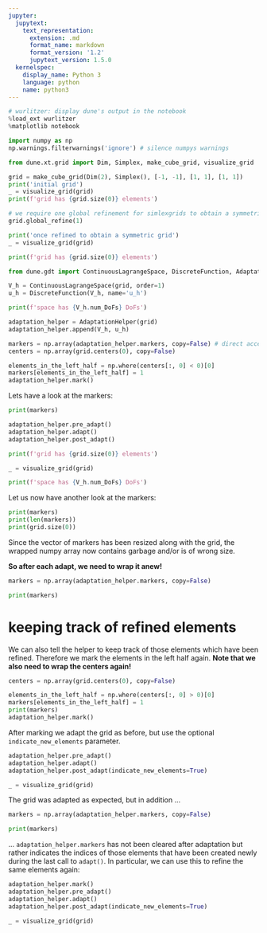 ```yaml
---
jupyter:
  jupytext:
    text_representation:
      extension: .md
      format_name: markdown
      format_version: '1.2'
      jupytext_version: 1.5.0
  kernelspec:
    display_name: Python 3
    language: python
    name: python3
---
```


```python
# wurlitzer: display dune's output in the notebook
%load_ext wurlitzer
%matplotlib notebook

import numpy as np
np.warnings.filterwarnings('ignore') # silence numpys warnings
```

```python
from dune.xt.grid import Dim, Simplex, make_cube_grid, visualize_grid

grid = make_cube_grid(Dim(2), Simplex(), [-1, -1], [1, 1], [1, 1])
print('initial grid')
_ = visualize_grid(grid)
print(f'grid has {grid.size(0)} elements')

# we require one global refinement for simlexgrids to obtain a symmetric grid
grid.global_refine(1)

print('once refined to obtain a symmetric grid')
_ = visualize_grid(grid)

print(f'grid has {grid.size(0)} elements')
```

```python
from dune.gdt import ContinuousLagrangeSpace, DiscreteFunction, AdaptationHelper

V_h = ContinuousLagrangeSpace(grid, order=1)
u_h = DiscreteFunction(V_h, name='u_h')

print(f'space has {V_h.num_DoFs} DoFs')
```

```python
adaptation_helper = AdaptationHelper(grid)
adaptation_helper.append(V_h, u_h)
```

```python
markers = np.array(adaptation_helper.markers, copy=False) # direct access to dune vector without copy
centers = np.array(grid.centers(0), copy=False)

elements_in_the_left_half = np.where(centers[:, 0] < 0)[0]
markers[elements_in_the_left_half] = 1
adaptation_helper.mark()
```

Lets have a look at the markers:

```python
print(markers)
```

```python
adaptation_helper.pre_adapt()
adaptation_helper.adapt()
adaptation_helper.post_adapt()
```

```python
print(f'grid has {grid.size(0)} elements')

_ = visualize_grid(grid)

print(f'space has {V_h.num_DoFs} DoFs')
```

Let us now have another look at the markers:

```python
print(markers)
print(len(markers))
print(grid.size(0))
```

Since the vector of markers has been resized along with the grid, the wrapped numpy array now contains garbage and/or is of wrong size.

**So after each adapt, we need to wrap it anew!**

```python
markers = np.array(adaptation_helper.markers, copy=False)

print(markers)
```

# keeping track of refined elements

We can also tell the helper to keep track of those elements which have been refined. Therefore we mark the elements in the left half again. **Note that we also need to wrap the centers again!**

```python
centers = np.array(grid.centers(0), copy=False)

elements_in_the_left_half = np.where(centers[:, 0] > 0)[0]
markers[elements_in_the_left_half] = 1
print(markers)
adaptation_helper.mark()
```

After marking we adapt the grid as before, but use the optional `indicate_new_elements` parameter.

```python
adaptation_helper.pre_adapt()
adaptation_helper.adapt()
adaptation_helper.post_adapt(indicate_new_elements=True)
```

```python
_ = visualize_grid(grid)
```

The grid was adapted as expected, but in addition ...

```python
markers = np.array(adaptation_helper.markers, copy=False)

print(markers)
```

... `adaptation_helper.markers` has not been cleared after adaptation but rather indicates the indices of those elements that have been created newly during the last call to `adapt()`.
In particular, we can use this to refine the same elements again:

```python
adaptation_helper.mark()
adaptation_helper.pre_adapt()
adaptation_helper.adapt()
adaptation_helper.post_adapt(indicate_new_elements=True)
```

```python
_ = visualize_grid(grid)
```
